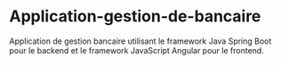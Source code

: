 # Application-gestion-de-bancaire
Application de gestion bancaire utilisant le framework Java Spring Boot pour le backend et le framework JavaScript Angular pour le frontend.
